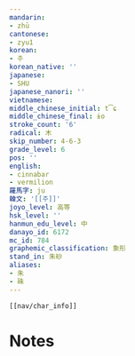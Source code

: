 ```yaml
---
mandarin:
- zhū
cantonese:
- zyu1
korean:
- 주
korean_native: ''
japanese:
- SHU
japanese_nanori: ''
vietnamese:
middle_chinese_initial: t͡ɕ
middle_chinese_final: ɨo
stroke_count: '6'
radical: 木
skip_number: 4-6-3
grade_level: 6
pos: ''
english:
- cinnabar
- vermilion
羅馬字: ju
韓文: '[[주]]'
joyo_level: 高等
hsk_level: ''
hanmun_edu_level: 中
danayo_id: 6172
mc_id: 784
graphemic_classification: 象形
stand_in: 朱砂
aliases:
- 朱
- 硃
---
```

```meta-bind-embed
[[nav/char_info]]
```

# Notes
